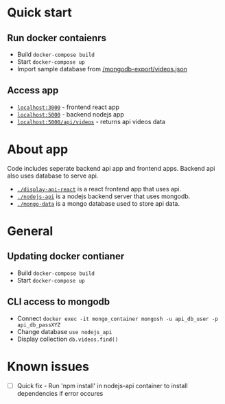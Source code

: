 # Quick start
## Run docker contaienrs
 - Build ```docker-compose build```
 - Start ```docker-compose up```
 - Import sample database from [/mongodb-export/videos.json](/mongodb-export/videos.json)
## Access app
 - [```localhost:3000```](http://localhost:3000/) - frontend react app 
 - [```localhost:5000```](http://localhost:5000/) - backend nodejs app 
 - [```localhost:5000/api/videos```](http://localhost:5000/api/videos) - returns api videos data
# About app
Code includes seperate backend api app and frontend apps. Backend api also uses database to serve api.
 - [```./display-api-react```](./display-api-react) is a react frontend app that uses api.
 - [```./nodejs-api```](./nodejs-api) is a nodejs backend server that uses mongodb.
 - [```./mongo-data```](./mongo-data) is a mongo database used to store api data.

# General
## Updating docker contianer
 - Build ```docker-compose build```
 - Start ```docker-compose up```
## CLI access to mongodb
 - Connect ```docker exec -it mongo_container mongosh -u api_db_user -p api_db_passXYZ```
 - Change database ```use nodejs_api```
 - Display collection ```db.videos.find()```

# Known issues
  - [ ] Quick fix - Run 'npm install' in nodejs-api container to install dependencies if error occures
